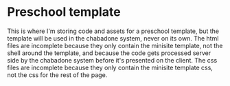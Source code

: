 # Preschool template

This is where I'm storing code and assets for a preschool template, but the template will be used in the chabadone system, never on its own.
The html files are incomplete because they only contain the minisite template, not the shell around the template, and because the code gets processed server side by the chabadone system before it's presented on the client. 
The css files are incomplete because they only contain the minisite template css, not the css for the rest of the page.
